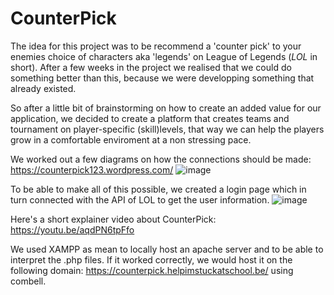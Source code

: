 # CounterPick

The idea for this project was to be recommend a 'counter pick' to your enemies choice of characters aka 'legends' on League of Legends (*LOL* in short).
After a few weeks in the project we realised that we could do something better than this, because we were developping something that already existed.

So after a little bit of brainstorming on how to create an added value for our application, we decided to create a platform that creates teams and tournament on player-specific (skill)levels, that way we can help the players grow in a comfortable enviroment at a non stressing pace.

We worked out a few diagrams on how the connections should be made: https://counterpick123.wordpress.com/ 
![image](https://user-images.githubusercontent.com/79259209/230127561-4ae18c89-4720-4f98-b498-f2f885b4043d.png)

To be able to make all of this possible, we created a login page which in turn connected with the API of LOL to get the user information.
![image](https://user-images.githubusercontent.com/79259209/230118202-69f84517-7535-4619-b2fa-b6c6b3713058.png)

Here's a short explainer video about CounterPick: https://youtu.be/aqdPN6tpFfo 

We used XAMPP as mean to locally host an apache server and to be able to interpret the .php files. If it worked correctly, we would host it on the following domain: https://counterpick.helpimstuckatschool.be/ using combell. 
